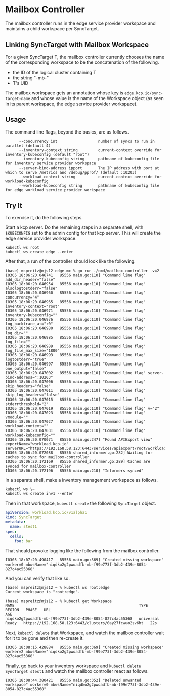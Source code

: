 # Mailbox Controller

The mailbox controller runs in the edge service provider workspace and
maintains a child workspace per SyncTarget.

## Linking SyncTarget with Mailbox Workspace

For a given SyncTarget T, the mailbox controller currently chooses the
name of the corresponding workspace to be the concatenation of the
following.

- the ID of the logical cluster containing T
- the string "-mb-"
- T's UID

The mailbox workspace gets an annotation whose key is
`edge.kcp.io/sync-target-name` and whose value is the name of the
Workspace object (as seen in its parent workspace, the edge service
provider workspace).

## Usage

The command line flags, beyond the basics, are as follows.

```
      --concurrency int                  number of syncs to run in parallel (default 4)
      --inventory-context string         current-context override for inventory-kubeconfig (default "root")
      --inventory-kubeconfig string      pathname of kubeconfig file for inventory service provider workspace
      --server-bind-address ipport       The IP address with port at which to serve /metrics and /debug/pprof/ (default :10203)
      --workload-context string          current-context override for workload-kubeconfig
      --workload-kubeconfig string       pathname of kubeconfig file for edge workload service provider workspace
```

## Try It

To exercise it, do the following steps.

Start a kcp server.  Do the remaining steps in a separate shell, with
`$KUBECONFIG` set to the admin config for that kcp server.  This will
create the edge service provider workspace.

```shell
kubectl ws root
kubectl ws create edge --enter
```

After that, a run of the controller should look like the following.

```shell
(base) mspreitz@mjs12 edge-mc % go run ./cmd/mailbox-controller -v=2
I0305 18:06:20.046741   85556 main.go:110] "Command line flag" add_dir_header="false"
I0305 18:06:20.046954   85556 main.go:110] "Command line flag" alsologtostderr="false"
I0305 18:06:20.046960   85556 main.go:110] "Command line flag" concurrency="4"
I0305 18:06:20.046965   85556 main.go:110] "Command line flag" inventory-context="root"
I0305 18:06:20.046971   85556 main.go:110] "Command line flag" inventory-kubeconfig=""
I0305 18:06:20.046976   85556 main.go:110] "Command line flag" log_backtrace_at=":0"
I0305 18:06:20.046980   85556 main.go:110] "Command line flag" log_dir=""
I0305 18:06:20.046985   85556 main.go:110] "Command line flag" log_file=""
I0305 18:06:20.046989   85556 main.go:110] "Command line flag" log_file_max_size="1800"
I0305 18:06:20.046993   85556 main.go:110] "Command line flag" logtostderr="true"
I0305 18:06:20.046997   85556 main.go:110] "Command line flag" one_output="false"
I0305 18:06:20.047002   85556 main.go:110] "Command line flag" server-bind-address=":10203"
I0305 18:06:20.047006   85556 main.go:110] "Command line flag" skip_headers="false"
I0305 18:06:20.047011   85556 main.go:110] "Command line flag" skip_log_headers="false"
I0305 18:06:20.047015   85556 main.go:110] "Command line flag" stderrthreshold="2"
I0305 18:06:20.047019   85556 main.go:110] "Command line flag" v="2"
I0305 18:06:20.047023   85556 main.go:110] "Command line flag" vmodule=""
I0305 18:06:20.047027   85556 main.go:110] "Command line flag" workload-context=""
I0305 18:06:20.047031   85556 main.go:110] "Command line flag" workload-kubeconfig=""
I0305 18:06:20.070071   85556 main.go:247] "Found APIExport view" exportName="workload.kcp.io" serverURL="https://192.168.58.123:6443/services/apiexport/root/workload.kcp.io"
I0305 18:06:20.072088   85556 shared_informer.go:282] Waiting for caches to sync for mailbox-controller
I0305 18:06:20.172169   85556 shared_informer.go:289] Caches are synced for mailbox-controller
I0305 18:06:20.172196   85556 main.go:210] "Informers synced"
```

In a separate shell, make a inventory management workspace as follows.

```
kubectl ws \~
kubectl ws create inv1 --enter
```

Then in that workspace, `kubectl create` the following `SyncTarget`
object.

```yaml
apiVersion: workload.kcp.io/v1alpha1
kind: SyncTarget
metadata:
  name: stest1
spec:
  cells:
    foo: bar
```

That should provoke logging like the following from the mailbox controller.

```
I0305 18:07:20.490417   85556 main.go:369] "Created missing workspace" worker=0 mbwsName="niqdko2g2pwoadfb-mb-f99e773f-3db2-439e-8054-827c4ac55368"
```

And you can verify that like so.

```shell
(base) mspreitz@mjs12 ~ % kubectl ws root:edge
Current workspace is "root:edge".

(base) mspreitz@mjs12 ~ % kubectl get Workspace
NAME                                                       TYPE        REGION   PHASE   URL                                                     AGE
niqdko2g2pwoadfb-mb-f99e773f-3db2-439e-8054-827c4ac55368   universal            Ready   https://192.168.58.123:6443/clusters/0ay27fcwuo2sv6ht   22s
```

Next, `kubectl delete` that Workspace, and watch the mailbox
controller wait for it to be gone and then re-create it.

```
I0305 18:08:15.428884   85556 main.go:369] "Created missing workspace" worker=2 mbwsName="niqdko2g2pwoadfb-mb-f99e773f-3db2-439e-8054-827c4ac55368"
```

Finally, go back to your inventory workspace and `kubectl delete
SyncTarget stest1` and watch the mailbox controller react as follows.

```
I0305 18:08:44.380421   85556 main.go:352] "Deleted unwanted workspace" worker=0 mbwsName="niqdko2g2pwoadfb-mb-f99e773f-3db2-439e-8054-827c4ac55368"
```
